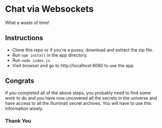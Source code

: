# Chat via Websockets

What a waste of time!

Instructions
------------
* Clone this repo or if you're a pussy, download and extract the zip file.
* Run `npm install` in the app directory.
* Run `node index.js`.
* Visit browser and go to http://localhost:8080 to use the app.

Congrats
--------
If you completed all of the above steps, you probably need to find some work to do 
and you have now uncovered all the secrets in the universe and have access to all the illuminati secret archives.
You will have to use this information wisely.

### Thank You
